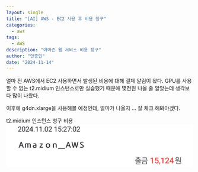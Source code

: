 ```yaml
---
layout: single
title: "[AI] AWS - EC2 사용 후 비용 청구"
categories:
  - aws
tags:
  - AWS
description: "아마존 웹 서비스 비용 청구"
author: "안종민"
date: "2024-11-14"
---
```

얼마 전 AWS에서 EC2 사용하면서 발생된 비용에 대해 결제 알림이 왔다. 
GPU를 사용할 수 없는 t2.midium 인스턴스로만 실습했기 때문에 몇천원 나올 줄 알았는데 생각보다 많이 나왔다. 

이후에 g4dn.xlarge을 사용해볼 예정인데, 얼마가 나올지 ... 잘 체크 해봐야겠다. 

t2.midium 인스턴스 청구 비용
<img src="/assets/images/aws-payment.jpg" alt="aws"> 